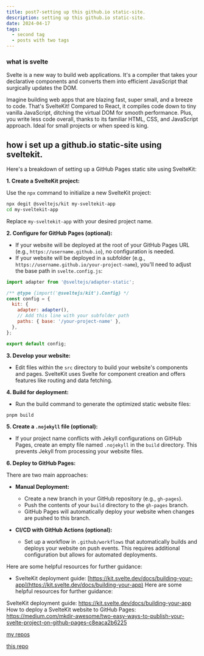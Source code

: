 ```yaml
---
title: post7-setting up this github.io static-site.
description: setting up this github.io static-site.
date: 2024-04-17
tags:
  - second tag
  - posts with two tags
---
```


### what is svelte

Svelte is a new way to build web applications. It's a compiler that takes your declarative components and converts them into efficient JavaScript that surgically updates the DOM.

Imagine building web apps that are blazing fast, super small, and a breeze to code. That's SvelteKit! Compared to React, it compiles code down to tiny vanilla JavaScript, ditching the virtual DOM for smooth performance. Plus, you write less code overall, thanks to its familiar HTML, CSS, and JavaScript approach. Ideal for small projects or when speed is king.

## how i set up a github.io static-site using sveltekit.

Here's a breakdown of setting up a GitHub Pages static site using SvelteKit:

**1. Create a SvelteKit project:**

Use the `npx` command to initialize a new SvelteKit project:

```bash
npx degit @sveltejs/kit my-sveltekit-app
cd my-sveltekit-app
```

Replace `my-sveltekit-app` with your desired project name.

**2. Configure for GitHub Pages (optional):**

- If your website will be deployed at the root of your GitHub Pages URL (e.g., `https://username.github.io`), no configuration is needed.
- If your website will be deployed in a subfolder (e.g., `https://username.github.io/your-project-name`), you'll need to adjust the base path in `svelte.config.js`:

```javascript
import adapter from '@sveltejs/adapter-static';

/** @type {import('@sveltejs/kit').Config} */
const config = {
  kit: {
    adapter: adapter(),
    // Add this line with your subfolder path
    paths: { base: '/your-project-name' },
  },
};

export default config;
```

**3. Develop your website:**

- Edit files within the `src` directory to build your website's components and pages. SvelteKit uses Svelte for component creation and offers features like routing and data fetching.

**4. Build for deployment:**

- Run the build command to generate the optimized static website files:

```bash
pnpm build
```

**5. Create a `.nojekyll` file (optional):**

- If your project name conflicts with Jekyll configurations on GitHub Pages, create an empty file named `.nojekyll` in the `build` directory. This prevents Jekyll from processing your website files.

**6. Deploy to GitHub Pages:**

There are two main approaches:

  - **Manual Deployment:**
    - Create a new branch in your GitHub repository (e.g., `gh-pages`).
    - Push the contents of your `build` directory to the `gh-pages` branch.
    - GitHub Pages will automatically deploy your website when changes are pushed to this branch.

  - **CI/CD with GitHub Actions (optional):**
    - Set up a workflow in `.github/workflows` that automatically builds and deploys your website on push events. This requires additional configuration but allows for automated deployments.

Here are some helpful resources for further guidance:

- SvelteKit deployment guide: [https://kit.svelte.dev/docs/building-your-app](https://kit.svelte.dev/docs/building-your-app)
Here are some helpful resources for further guidance:

SvelteKit deployment guide: https://kit.svelte.dev/docs/building-your-app
How to deploy a SvelteKit website to GitHub Pages: https://medium.com/mkdir-awesome/two-easy-ways-to-publish-your-svelte-project-on-github-pages-c8eaca2b6225

[my repos](https://github.com/douglasjsmith/)

[this repo](https://github.com/douglassmith404)

